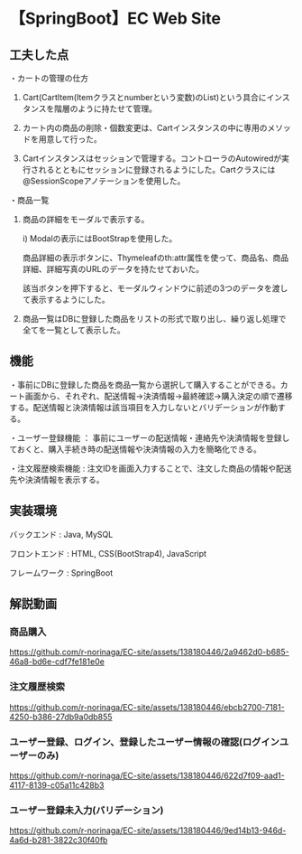 # 【SpringBoot】EC Web Site

## 工夫した点
・カートの管理の仕方
  1) Cart(CartItem(Itemクラスとnumberという変数)のList)という具合にインスタンスを階層のように持たせて管理。

  2) カート内の商品の削除・個数変更は、Cartインスタンスの中に専用のメソッドを用意して行った。
  
  3) Cartインスタンスはセッションで管理する。コントローラのAutowiredが実行されるとともにセッションに登録されるようにした。Cartクラスには@SessionScopeアノテーションを使用した。

・商品一覧
  1) 商品の詳細をモーダルで表示する。

     i) Modalの表示にはBootStrapを使用した。

        商品詳細の表示ボタンに、Thymeleafのth:attr属性を使って、商品名、商品詳細、詳細写真のURLのデータを持たせておいた。

        該当ボタンを押下すると、モーダルウィンドウに前述の3つのデータを渡して表示するようにした。
     
  3) 商品一覧はDBに登録した商品をリストの形式で取り出し、繰り返し処理で全てを一覧として表示した。

## 機能
・事前にDBに登録した商品を商品一覧から選択して購入することができる。カート画面から、それぞれ、配送情報→決済情報→最終確認→購入決定の順で遷移する。配送情報と決済情報は該当項目を入力しないとバリデーションが作動する。

・ユーザー登録機能 ： 事前にユーザーの配送情報・連絡先や決済情報を登録しておくと、購入手続き時の配送情報や決済情報の入力を簡略化できる。

・注文履歴検索機能 : 注文IDを画面入力することで、注文した商品の情報や配送先や決済情報を表示する。


## 実装環境
バックエンド : Java, MySQL

フロントエンド : HTML, CSS(BootStrap4), JavaScript

フレームワーク : SpringBoot


## 解説動画
### 商品購入


https://github.com/r-norinaga/EC-site/assets/138180446/2a9462d0-b685-46a8-bd6e-cdf7fe181e0e



### 注文履歴検索



https://github.com/r-norinaga/EC-site/assets/138180446/ebcb2700-7181-4250-b386-27db9a0db855


### ユーザー登録、ログイン、登録したユーザー情報の確認(ログインユーザーのみ)




https://github.com/r-norinaga/EC-site/assets/138180446/622d7f09-aad1-4117-8139-c05a11c428b3



### ユーザー登録未入力(バリデーション)






https://github.com/r-norinaga/EC-site/assets/138180446/9ed14b13-946d-4a6d-b281-3822c30f40fb

